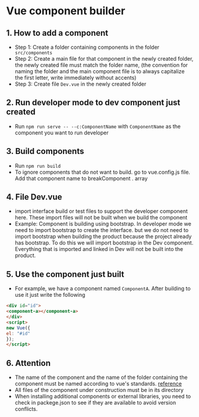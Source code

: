 # Vue component builder
## 1. How to add a component
- Step 1: Create a folder containing components in the folder `` src/components``
- Step 2: Create a main file for that component in the newly created folder, the newly created file must match the folder name, (the convention for naming the folder and the main component file is to always capitalize the first letter, write immediately without accents)
- Step 3: Create file ``Dev.vue`` in the newly created folder
## 2. Run developer mode to dev component just created
- Run ```npm run serve -- --c:ComponentName``` with ```ComponentName``` as the component you want to run developer
## 3. Build components
- Run ``npm run build``
- To ignore components that do not want to build. go to vue.config.js file. Add that component name to breakComponent . array
## 4. File Dev.vue
- import interface build or test files to support the developer component here. These import files will not be built when we build the component
- Example: Component is building using bootstrap. In developer mode we need to import bootstrap to create the interface. but we do not need to import bootstrap when building the product because the project already has bootstrap. To do this we will import bootstrap in the Dev component. Everything that is imported and linked in Dev will not be built into the product.
## 5. Use the component just built
- For example, we have a component named ``ComponentA``. After building to use it just write the following
```html
<div id="id">
<component-a></component-a>
</div>
<script>
new Vue({
el: "#id"
});
</script>
```
## 6. Attention
- The name of the component and the name of the folder containing the component must be named according to vue's standards. [reference](https://vuejs.org/v2/style-guide/)
- All files of the component under construction must be in its directory
- When installing additional components or external libraries, you need to check in packege.json to see if they are available to avoid version conflicts.
